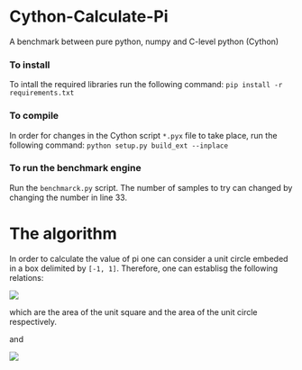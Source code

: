 # Cython-Calculate-Pi

A benchmark between pure python, numpy and C-level python (Cython)


### To install

To intall the required libraries run the following command: `pip install -r requirements.txt`

### To compile 

In order for changes in the Cython script `*.pyx` file to take place, run the following command: `python setup.py build_ext --inplace`

### To run the benchmark engine

Run the `benchmarck.py` script. The number of samples to try can changed by changing the number in line 33.

# The algorithm

In order to calculate the value of pi one can consider a unit circle embeded in a box delimited by `[-1, 1]`. Therefore, one can establisg the following relations:


<img src="https://render.githubusercontent.com/render/math?math=\Large A_{\text{square}}=4 r^2 \squad \text{and} \squad A_{\text{circle}}=\pi r^2">

which are the area of the unit square and the area of the unit circle respectively.

and 

<img src="https://render.githubusercontent.com/render/math?math=\Large A_{\text{circle}}=\pi r^2">
